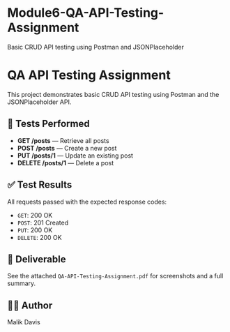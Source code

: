 # Module6-QA-API-Testing-Assignment
Basic CRUD API testing using Postman and JSONPlaceholder
# QA API Testing Assignment

This project demonstrates basic CRUD API testing using Postman and the JSONPlaceholder API.

## 📌 Tests Performed
- **GET /posts** — Retrieve all posts
- **POST /posts** — Create a new post
- **PUT /posts/1** — Update an existing post
- **DELETE /posts/1** — Delete a post

## ✅ Test Results
All requests passed with the expected response codes:
- `GET`: 200 OK
- `POST`: 201 Created
- `PUT`: 200 OK
- `DELETE`: 200 OK

## 📝 Deliverable
See the attached `QA-API-Testing-Assignment.pdf` for screenshots and a full summary.

## 👨‍💻 Author
Malik Davis
